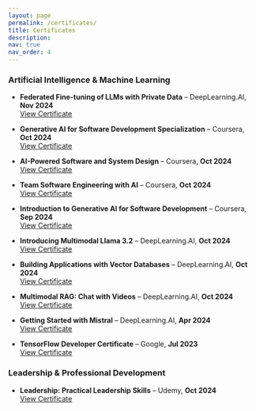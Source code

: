 ```yaml
---
layout: page
permalink: /certificates/
title: Certificates
description:
nav: true
nav_order: 4
---
```


### **Artificial Intelligence & Machine Learning**  
- **Federated Fine-tuning of LLMs with Private Data** – DeepLearning.AI, **Nov 2024**  
  [View Certificate](https://learn.deeplearning.ai/accomplishments/528db559-d7f0-4615-93ec-b3e5a19200fd)  

- **Generative AI for Software Development Specialization** – Coursera, **Oct 2024**  
  [View Certificate](https://www.coursera.org/account/accomplishments/specialization/ZEGUDMHSWGNN)  

- **AI-Powered Software and System Design** – Coursera, **Oct 2024**  
  [View Certificate](https://www.coursera.org/account/accomplishments/verify/QVCNCXNPO4VY)  

- **Team Software Engineering with AI** – Coursera, **Oct 2024**  
  [View Certificate](https://www.coursera.org/account/accomplishments/verify/5IIEQYJ5OBKF)  

- **Introduction to Generative AI for Software Development** – Coursera, **Sep 2024**  
  [View Certificate](https://www.coursera.org/account/accomplishments/verify/HO5VGO7WO314)  

- **Introducing Multimodal Llama 3.2** – DeepLearning.AI, **Oct 2024**  
  [View Certificate](https://learn.deeplearning.ai/accomplishments/f89d096f-1a17-421c-b743-86e87c658c0d?usp=sharing)  

- **Building Applications with Vector Databases** – DeepLearning.AI, **Oct 2024**  
  [View Certificate](https://learn.deeplearning.ai/accomplishments/6078c7fb-bbdd-4950-8a1a-b51996ba2a7f)  

- **Multimodal RAG: Chat with Videos** – DeepLearning.AI, **Oct 2024**  
  [View Certificate](https://learn.deeplearning.ai/accomplishments/0f2487d0-b912-41aa-9b9a-1e8655508cc5)  

- **Getting Started with Mistral** – DeepLearning.AI, **Apr 2024**  
  [View Certificate](https://learn.deeplearning.ai/accomplishments/4c5c4b19-7206-4b5b-9ae1-a44523718066?usp=sharing)  

- **TensorFlow Developer Certificate** – Google, **Jul 2023**  
  [View Certificate](https://www.credential.net/10851b80-60a6-4fc8-b807-43cb25b378d1#gs.gla8y6)  

### **Leadership & Professional Development**  
- **Leadership: Practical Leadership Skills** – Udemy, **Oct 2024**  
  [View Certificate](https://udemy-certificate.s3.amazonaws.com/pdf/UC-3a6d94a3-b9c3-4d97-8226-90d2c1b91131.pdf)  

  

